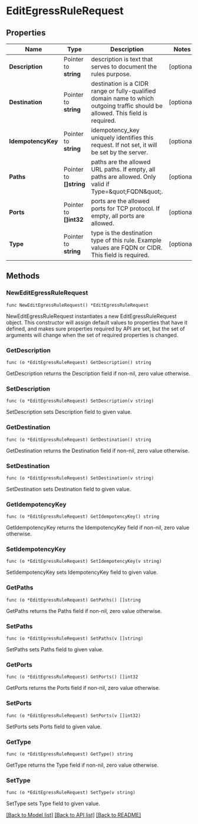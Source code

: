 # EditEgressRuleRequest

## Properties

Name | Type | Description | Notes
------------ | ------------- | ------------- | -------------
**Description** | Pointer to **string** | description is text that serves to document the rules purpose. | [optional] 
**Destination** | Pointer to **string** | destination is a CIDR range or fully-qualified domain name to which outgoing traffic should be allowed. This field is required. | [optional] 
**IdempotencyKey** | Pointer to **string** | idempotency_key uniquely identifies this request. If not set, it will be set by the server. | [optional] 
**Paths** | Pointer to **[]string** | paths are the allowed URL paths. If empty, all paths are allowed. Only valid if Type&#x3D;\&quot;FQDN\&quot;. | [optional] 
**Ports** | Pointer to **[]int32** | ports are the allowed ports for TCP protocol. If empty, all ports are allowed. | [optional] 
**Type** | Pointer to **string** | type is the destination type of this rule. Example values are FQDN or CIDR. This field is required. | [optional] 

## Methods

### NewEditEgressRuleRequest

`func NewEditEgressRuleRequest() *EditEgressRuleRequest`

NewEditEgressRuleRequest instantiates a new EditEgressRuleRequest object.
This constructor will assign default values to properties that have it defined,
and makes sure properties required by API are set, but the set of arguments
will change when the set of required properties is changed.

### GetDescription

`func (o *EditEgressRuleRequest) GetDescription() string`

GetDescription returns the Description field if non-nil, zero value otherwise.

### SetDescription

`func (o *EditEgressRuleRequest) SetDescription(v string)`

SetDescription sets Description field to given value.

### GetDestination

`func (o *EditEgressRuleRequest) GetDestination() string`

GetDestination returns the Destination field if non-nil, zero value otherwise.

### SetDestination

`func (o *EditEgressRuleRequest) SetDestination(v string)`

SetDestination sets Destination field to given value.

### GetIdempotencyKey

`func (o *EditEgressRuleRequest) GetIdempotencyKey() string`

GetIdempotencyKey returns the IdempotencyKey field if non-nil, zero value otherwise.

### SetIdempotencyKey

`func (o *EditEgressRuleRequest) SetIdempotencyKey(v string)`

SetIdempotencyKey sets IdempotencyKey field to given value.

### GetPaths

`func (o *EditEgressRuleRequest) GetPaths() []string`

GetPaths returns the Paths field if non-nil, zero value otherwise.

### SetPaths

`func (o *EditEgressRuleRequest) SetPaths(v []string)`

SetPaths sets Paths field to given value.

### GetPorts

`func (o *EditEgressRuleRequest) GetPorts() []int32`

GetPorts returns the Ports field if non-nil, zero value otherwise.

### SetPorts

`func (o *EditEgressRuleRequest) SetPorts(v []int32)`

SetPorts sets Ports field to given value.

### GetType

`func (o *EditEgressRuleRequest) GetType() string`

GetType returns the Type field if non-nil, zero value otherwise.

### SetType

`func (o *EditEgressRuleRequest) SetType(v string)`

SetType sets Type field to given value.


[[Back to Model list]](../README.md#documentation-for-models) [[Back to API list]](../README.md#documentation-for-api-endpoints) [[Back to README]](../README.md)


